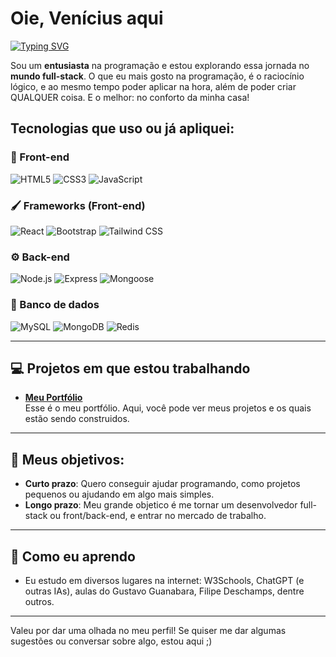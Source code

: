 # Oie, Venícius aqui

[![Typing SVG](https://readme-typing-svg.demolab.com/?color=a663cc&size=35&center=true&vCenter=true&width=1000&lines=Tenho+18+anos;Sou+do+litoral+brasileiro;Sou+dev+Full-Stack;I+Love+Coding+:%29)](https://git.io/typing-svg)

Sou um **entusiasta** na programação e estou explorando essa jornada no **mundo full-stack**. O que eu mais gosto na programação, é o raciocínio lógico, e ao mesmo tempo poder aplicar na hora, além de poder criar QUALQUER coisa. E o melhor: no conforto da minha casa!

## Tecnologias que uso ou já apliquei:

### 🎨 Front-end
![HTML5](https://img.shields.io/badge/HTML5-E34F26?style=for-the-badge&logo=html5&logoColor=white)
![CSS3](https://img.shields.io/badge/CSS3-1572B6?style=for-the-badge&logo=css3&logoColor=white)
![JavaScript](https://img.shields.io/badge/JavaScript-F7DF1E?style=for-the-badge&logo=javascript&logoColor=black)

### 🖌️ Frameworks (Front-end)
![React](https://img.shields.io/badge/React-61DAFB?style=for-the-badge&logo=react&logoColor=black)
![Bootstrap](https://img.shields.io/badge/Bootstrap-7952B3?style=for-the-badge&logo=bootstrap&logoColor=white)
![Tailwind CSS](https://img.shields.io/badge/Tailwind_CSS-38B2AC?style=for-the-badge&logo=tailwind-css&logoColor=white)

### ⚙️ Back-end
![Node.js](https://img.shields.io/badge/Node.js-339933?style=for-the-badge&logo=nodedotjs&logoColor=white)
![Express](https://img.shields.io/badge/Express-000000?style=for-the-badge&logo=express&logoColor=white)
![Mongoose](https://img.shields.io/badge/Mongoose-880000?style=for-the-badge&logo=mongodb&logoColor=white)

### 🎲 Banco de dados
![MySQL](https://img.shields.io/badge/MySQL-4479A1?style=for-the-badge&logo=mysql&logoColor=white)
![MongoDB](https://img.shields.io/badge/MongoDB-47A248?style=for-the-badge&logo=mongodb&logoColor=white)
![Redis](https://img.shields.io/badge/Redis-DC382D?style=for-the-badge&logo=redis&logoColor=white)


---

## 💻 Projetos em que estou trabalhando

- **[Meu Portfólio](https://veniciusportfolio.netlify.app)**  
Esse é o meu portfólio. Aqui, você pode ver meus projetos e os quais estão sendo construidos.

---

## 🎯 Meus objetivos:

- **Curto prazo**: Quero conseguir ajudar programando, como projetos pequenos ou ajudando em algo mais simples.
- **Longo prazo**: Meu grande objetico é me tornar um desenvolvedor full-stack ou front/back-end, e entrar no mercado de trabalho.

---

## 📘 Como eu aprendo

- Eu estudo em diversos lugares na internet: W3Schools, ChatGPT (e outras IAs), aulas do Gustavo Guanabara, Filipe Deschamps, dentre outros.

---

Valeu por dar uma olhada no meu perfil! Se quiser me dar algumas sugestões ou conversar sobre algo, estou aqui ;)
